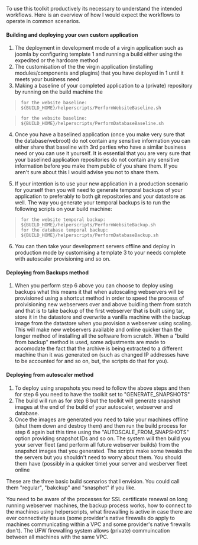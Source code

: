 To use this toolkit productively its necessary to understand the intended workflows. Here is an overview of how I would expect the workflows to operate in common scenarios.

#### Building and deploying your own custom application

1. The deployment in development mode of a virgin application such as joomla by configuring template 1 and running a build either using the expedited or the hardcore method
2. The customisation of the the virgin application (installing modules/components and plugins) that you have deployed in 1 until it meets your business need
3. Making a baseline of your completed application to a (private) repository by running on the build machine the

>     for the website baseline: ${BUILD_HOME}/helperscripts/PerformWebsiteBaseline.sh

>     for the website baseline: ${BUILD_HOME}/helperscripts/PerformDatabaseBaseline.sh

 4. Once you have a baselined application (once you make very sure that the database/webroot) do not contain any sensitive information you can either share that baseline with 3rd parties who have a similar business need or you can use it yourself. It is essential that you are very sure that your baselined application repositories do not contain any sensitive information before you make them public of you share them. If you aren't sure about this I would advise you not to share them.

5. If your intention is to use your new application in a production scenario for yourself then you will need to generate temporal backups of your application to preferably to both git repositories and your datastore as well. The way you generate your temporal backups is to run the following scripts on your build machine:

>     for the website temporal backup:  ${BUILD_HOME}/helperscripts/PerformWebsiteBackup.sh
>     for the database temporal backup: ${BUILD_HOME}/helperscripts/PerformDatabaseBackup.sh

6. You can then take your development servers offline and deploy in production mode by customising a template 3 to your needs complete with autoscaler provisioning and so on.

#### Deploying from Backups method

1. When you perform step 6 above you can choose to deploy using backups what this means it that when autoscaling webservers will be provisioned using a shortcut method in order to speed the process of proivisioning new webservers over and above buidling them from sratch and that is to take backup of the first webserver that is built using tar, store it in the datastore and overwrite a vanilla machine with the backup image from the datastore when you provision a webserver using scaling. This will make new webservers available and online quicker than the longer method of installing all the software from scratch. When a "build from backup" method is used, some adjustments are made to accomodate the fact that the archive is being extracted to a different machine than it was generated on (such as changed IP addresses have to be accounted for and so on, but, the scripts do that for you).

#### Deploying from autoscaler method

1. To deploy using snapshots you need to follow the above steps and then for step 6  you need to have the toolkit set to "GENERATE_SNAPSHOTS"
2. The build will run as for step 6 but the toolkit will generate snapshot images at the end of the build of your autoscaler, webserver and database.
3. Once the images are generated you need to take your machines offline (shut them down and destroy them) and then run the build process for step 6 again but this time using the "AUTOSCALE_FROM_SNAPSHOTS" option providing snapshot IDs and so on. The system will then build you your server fleet (and perform all future webserver builds) from the snapshot images that you generated. The scripts make some tweaks the the servers but you shouldn't need to worry about them. You should them have (possibly in a quicker time) your server and wesberver fleet online

These are the three basic build scenarios that I envision. You could call them "regular", "bakckup" and "snasphot" if you like.  

You need to be aware of the processes for SSL certificate renewal on long running webserver machines, the backup process works, how to connect to the machines using helperscripts, what firewalling is active in case there are ever connectivity issues (some provider's native firewalls do apply to machines communicating within a VPC and some provider's native firewalls don't). The UFW firewalling system allows (private) commuincation between all machines with the same VPC. 

   
